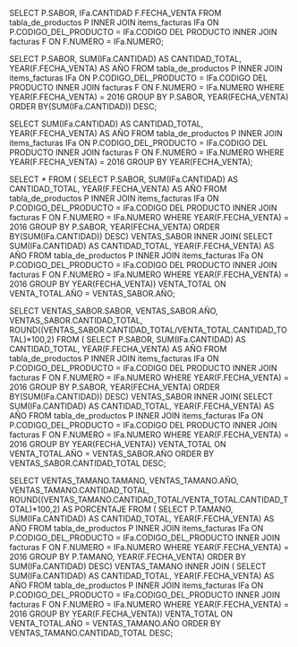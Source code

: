 <!-- Realizar un informe de las ventas realizadas por sabor en el año 2016, el total de ventas realizadas por sabor.

Mostrar la cantidad de litros y el porcentaje de participación de estas ventas en orden descendente. -->

SELECT P.SABOR, IFa.CANTIDAD F.FECHA_VENTA FROM
tabla_de_productos P
INNER JOIN
items_facturas IFa
ON P.CODIGO_DEL_PRODUCTO = IFa.CODIGO DEL PRODUCTO
INNER JOIN
facturas F
ON F.NUMERO = IFa.NUMERO;

<!-- CANTIDAD VENDIDA POR SABOR AÑO 2016 -->
SELECT P.SABOR, SUM(IFa.CANTIDAD) AS CANTIDAD_TOTAL, YEAR(F.FECHA_VENTA) AS AÑO FROM
tabla_de_productos P
INNER JOIN
items_facturas IFa
ON P.CODIGO_DEL_PRODUCTO = IFa.CODIGO DEL PRODUCTO
INNER JOIN
facturas F
ON F.NUMERO = IFa.NUMERO
WHERE YEAR(F.FECHA_VENTA) = 2016
GROUP BY P.SABOR, YEAR(FECHA_VENTA)
ORDER BY(SUM(IFa.CANTIDAD)) DESC;

SELECT SUM(IFa.CANTIDAD) AS CANTIDAD_TOTAL, YEAR(F.FECHA_VENTA) AS AÑO FROM
tabla_de_productos P
INNER JOIN
items_facturas IFa
ON P.CODIGO_DEL_PRODUCTO = IFa.CODIGO DEL PRODUCTO
INNER JOIN
facturas F
ON F.NUMERO = IFa.NUMERO
WHERE YEAR(F.FECHA_VENTA) = 2016
GROUP BY YEAR(FECHA_VENTA);

<!-- CANTIDAD VENDIDA POR SABOR AÑO 2016 -->

SELECT * FROM (
SELECT P.SABOR, SUM(IFa.CANTIDAD) AS CANTIDAD_TOTAL, YEAR(F.FECHA_VENTA) AS AÑO FROM
tabla_de_productos P
INNER JOIN
items_facturas IFa
ON P.CODIGO_DEL_PRODUCTO = IFa.CODIGO DEL PRODUCTO
INNER JOIN
facturas F
ON F.NUMERO = IFa.NUMERO
WHERE YEAR(F.FECHA_VENTA) = 2016
GROUP BY P.SABOR, YEAR(FECHA_VENTA)
ORDER BY(SUM(IFa.CANTIDAD)) DESC) VENTAS_SABOR
INNER JOIN(
SELECT SUM(IFa.CANTIDAD) AS CANTIDAD_TOTAL, YEAR(F.FECHA_VENTA) AS AÑO FROM
tabla_de_productos P
INNER JOIN
items_facturas IFa
ON P.CODIGO_DEL_PRODUCTO = IFa.CODIGO DEL PRODUCTO
INNER JOIN
facturas F
ON F.NUMERO = IFa.NUMERO
WHERE YEAR(F.FECHA_VENTA) = 2016
GROUP BY YEAR(FECHA_VENTA)) VENTA_TOTAL
ON VENTA_TOTAL.AÑO = VENTAS_SABOR.AÑO;

SELECT VENTAS_SABOR.SABOR, VENTAS_SABOR.AÑO, VENTAS_SABOR.CANTIDAD_TOTAL, ROUND((VENTAS_SABOR.CANTIDAD_TOTAL/VENTA_TOTAL.CANTIDAD_TOTAL)*100,2) FROM (
SELECT P.SABOR, SUM(IFa.CANTIDAD) AS CANTIDAD_TOTAL, YEAR(F.FECHA_VENTA) AS AÑO FROM
tabla_de_productos P
INNER JOIN
items_facturas IFa
ON P.CODIGO_DEL_PRODUCTO = IFa.CODIGO DEL PRODUCTO
INNER JOIN
facturas F
ON F.NUMERO = IFa.NUMERO
WHERE YEAR(F.FECHA_VENTA) = 2016
GROUP BY P.SABOR, YEAR(FECHA_VENTA)
ORDER BY(SUM(IFa.CANTIDAD)) DESC) VENTAS_SABOR
INNER JOIN(
SELECT SUM(IFa.CANTIDAD) AS CANTIDAD_TOTAL, YEAR(F.FECHA_VENTA) AS AÑO FROM
tabla_de_productos P
INNER JOIN
items_facturas IFa
ON P.CODIGO_DEL_PRODUCTO = IFa.CODIGO DEL PRODUCTO
INNER JOIN
facturas F
ON F.NUMERO = IFa.NUMERO
WHERE YEAR(F.FECHA_VENTA) = 2016
GROUP BY YEAR(FECHA_VENTA)) VENTA_TOTAL
ON VENTA_TOTAL.AÑO = VENTAS_SABOR.AÑO
ORDER BY VENTAS_SABOR.CANTIDAD_TOTAL DESC;

<!-- MODIFICA EL INFORME PARA VER EL RANKING DE LAS VENTAS POR TAMAÑO -->

SELECT VENTAS_TAMANO.TAMANO, VENTAS_TAMANO.AÑO, VENTAS_TAMANO.CANTIDAD_TOTAL,
ROUND((VENTAS_TAMANO.CANTIDAD_TOTAL/VENTA_TOTAL.CANTIDAD_TOTAL)*100,2) 
AS PORCENTAJE FROM (
SELECT P.TAMANO, SUM(IFa.CANTIDAD) AS CANTIDAD_TOTAL, 
YEAR(F.FECHA_VENTA) AS AÑO FROM
tabla_de_productos P
INNER JOIN
items_facturas IFa
ON P.CODIGO_DEL_PRODUCTO = IFa.CODIGO_DEL_PRODUCTO
INNER JOIN
facturas F
ON F.NUMERO = IFa.NUMERO
WHERE YEAR(F.FECHA_VENTA) = 2016
GROUP BY P.TAMANO, YEAR(F.FECHA_VENTA)
ORDER BY SUM(IFa.CANTIDAD) DESC) VENTAS_TAMANO
INNER JOIN (
SELECT SUM(IFa.CANTIDAD) AS CANTIDAD_TOTAL, 
YEAR(F.FECHA_VENTA) AS AÑO FROM
tabla_de_productos P
INNER JOIN
items_facturas IFa
ON P.CODIGO_DEL_PRODUCTO = IFa.CODIGO_DEL_PRODUCTO
INNER JOIN
facturas F
ON F.NUMERO = IFa.NUMERO
WHERE YEAR(F.FECHA_VENTA) = 2016
GROUP BY YEAR(F.FECHA_VENTA)) VENTA_TOTAL
ON VENTA_TOTAL.AÑO = VENTAS_TAMANO.AÑO
ORDER BY VENTAS_TAMANO.CANTIDAD_TOTAL DESC;

